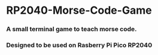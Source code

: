 # RP2040-Morse-Code-Game

### A small terminal game to teach morse code. 
### Designed to be used on Rasberry Pi Pico RP2040
